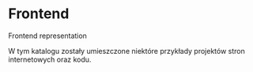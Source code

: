 # Frontend
Frontend representation

W tym katalogu zostały umieszczone niektóre przykłady projektów stron internetowych oraz kodu.
